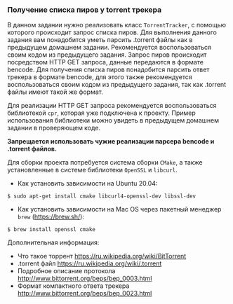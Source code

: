### Получение списка пиров у torrent трекера

В данном задании нужно реализовать класс `TorrentTracker`, с помощью которого происходит запрос списка пиров.
Для выполнения данного задания вам понадобится уметь парсить .torrent файлы как в предыдущем домашнем задании.
Рекомендуется воспользоваться своим кодом из предыдущего задания.
Запрос пиров происходит посредством HTTP GET запроса, данные передаются в формате bencode.
Для получения списка пиров понадобится парсить ответ трекера в формате bencode, для этого также рекомендуется
воспользоваться своим кодом из предыдущего задания, так как .torrent файлы имеют такой же формат.

Для реализации HTTP GET запроса рекомендуется воспользоваться библиотекой `cpr`, которая уже подключена к проекту.
Пример использования библиотеки можно увидеть в предыдущем домашнем задании в проверяющем коде.


**Запрещается использовать чужие реализации парсера bencode и .torrent файлов.**


Для сборки проекта потребуется система сборки `CMake`, а также установленные в системе библиотеки `OpenSSL` и `libcurl`.

- Как установить зависимости на Ubuntu 20.04:
```
$ sudo apt-get install cmake libcurl4-openssl-dev libssl-dev
```
- Как установить зависимости на Mac OS через пакетный менеджер `brew` (https://brew.sh/):
```
$ brew install openssl cmake
```


Дополнительная информация:
- Что такое торрент https://ru.wikipedia.org/wiki/BitTorrent
- .torrent файл https://ru.wikipedia.org/wiki/.torrent
- Подробное описание протокола http://www.bittorrent.org/beps/bep_0003.html
- Формат компактного ответа трекера http://www.bittorrent.org/beps/bep_0023.html